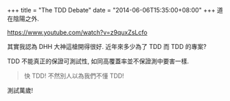 +++
title = "The TDD Debate"
date = "2014-06-06T15:35:00+08:00"
+++
道在陰陽之外.

https://www.youtube.com/watch?v=z9quxZsLcfo

其實我認為 DHH 大神這槍開得很好. 近年來多少為了 TDD 而 TDD 的專案?

TDD 不能真正的保證可測試性, 如同高覆蓋率並不保證測中要害一樣.

> 快 TDD! 不然別人以為我們不懂 TDD!

測試萬歲!